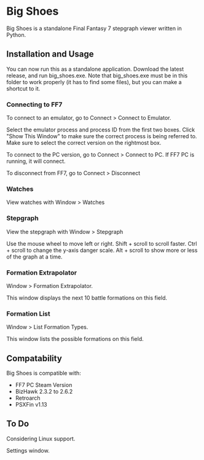 # Big Shoes

Big Shoes is a standalone Final Fantasy 7 stepgraph viewer written in Python.

## Installation and Usage

You can now run this as a standalone application. Download the latest release, and run big_shoes.exe. Note that big_shoes.exe must be in this folder to work properly (it has to find some files), but you can make a shortcut to it.

### Connecting to FF7

To connect to an emulator, go to Connect > Connect to Emulator.

Select the emulator process and process ID from the first two boxes. Click "Show This Window" to make sure the correct process is being referred to. Make sure to select the correct version on the rightmost box.

To connect to the PC version, go to Connect > Connect to PC. If FF7 PC is running, it will connect.

To disconnect from FF7, go to Connect > Disconnect

### Watches

View watches with Window > Watches

### Stepgraph

View the stepgraph with Window > Stepgraph

Use the mouse wheel to move left or right. Shift + scroll to scroll faster. Ctrl + scroll to change the y-axis danger scale. Alt + scroll to show more or less of the graph at a time.
### Formation Extrapolator

Window > Formation Extrapolator.

This window displays the next 10 battle formations on this field.

### Formation List

Window > List Formation Types.

This window lists the possible formations on this field.

## Compatability

Big Shoes is compatible with:

- FF7 PC Steam Version
- BizHawk 2.3.2 to 2.6.2
- Retroarch
- PSXFin v1.13

## To Do

Considering Linux support.

Settings window.